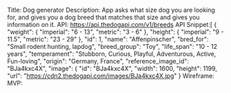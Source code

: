 Title: Dog generator
Description: App asks what size dog you are looking for, and gives you a dog breed that matches that size and gives you information on it.
API: https://api.thedogapi.com/v1/breeds
API Snippet:[
    {
        "weight": {
            "imperial": "6 - 13",
            "metric": "3 - 6"
        },
        "height": {
            "imperial": "9 - 11.5",
            "metric": "23 - 29"
        },
        "id": 1,
        "name": "Affenpinscher",
        "bred_for": "Small rodent hunting, lapdog",
        "breed_group": "Toy",
        "life_span": "10 - 12 years",
        "temperament": "Stubborn, Curious, Playful, Adventurous, Active, Fun-loving",
        "origin": "Germany, France",
        "reference_image_id": "BJa4kxc4X",
        "image": {
            "id": "BJa4kxc4X",
            "width": 1600,
            "height": 1199,
            "url": "https://cdn2.thedogapi.com/images/BJa4kxc4X.jpg"
        }
Wireframe: 
MVP: 